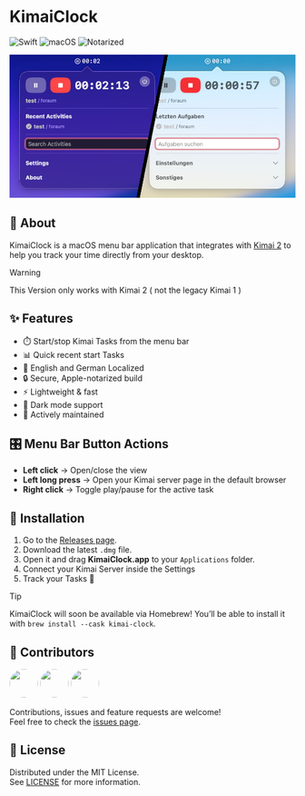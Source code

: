 # KimaiClock

![Swift](https://img.shields.io/badge/Swift-5.0-brightgreen?logo=swift&logoColor=white)
![macOS](https://img.shields.io/badge/macOS-15+-brightgreen?logo=apple&logoColor=white)
![Notarized](https://img.shields.io/badge/Notarized-Yes-brightgreen?logo=apple&logoColor=white)

![App Overview](https://github.com/Foraum-GmbH/kimai-clock/blob/main/assets/hero.jpeg?raw=true)

## 📖 About

KimaiClock is a macOS menu bar application that integrates with [Kimai 2](https://www.kimai.org/) to help you track your time directly from your desktop.

> [!WARNING]  
> This Version only works with Kimai 2 ( not the legacy Kimai 1 )

## ✨ Features

- ⏱️ Start/stop Kimai Tasks from the menu bar  
- 📊 Quick recent start Tasks
- 📓 English and German Localized
- 🔒 Secure, Apple-notarized build  
- ⚡ Lightweight & fast
- 🌙 Dark mode support
- 📨 Actively maintained

## 🎛️ Menu Bar Button Actions

- **Left click** → Open/close the view  
- **Left long press** → Open your Kimai server page in the default browser  
- **Right click** → Toggle play/pause for the active task

## 🚀 Installation

1. Go to the [Releases page](../../releases).  
2. Download the latest `.dmg` file.  
3. Open it and drag **KimaiClock.app** to your `Applications` folder.  
4. Connect your Kimai Server inside the Settings
5. Track your Tasks 🚀

> [!TIP]  
> KimaiClock will soon be available via Homebrew! You’ll be able to install it with `brew install --cask kimai-clock`.

## 🤝 Contributors
<a href="https://github.com/fabian-rohr"><img src="https://images.weserv.nl/?url=avatars.githubusercontent.com/u/20979750&w=300&h=300&fit=cover&mask=circle" width="50" height="50" style="border-radius:50%"/></a>
<a href="https://github.com/undeadd"><img src="https://images.weserv.nl/?url=avatars.githubusercontent.com/u/8116188&w=300&h=300&fit=cover&mask=circle" width="50" height="50" style="border-radius:50%"/></a>
<a href="https://github.com/dependabot"><img src="https://images.weserv.nl/?url=avatars.githubusercontent.com/u/27347476?s=200&w=300&h=300&fit=cover&mask=circle" width="50" height="50" style="border-radius:50%"/></a>

Contributions, issues and feature requests are welcome!  
Feel free to check the [issues page](../../issues).  

## 📜 License

Distributed under the MIT License.  
See [LICENSE](LICENSE) for more information.
